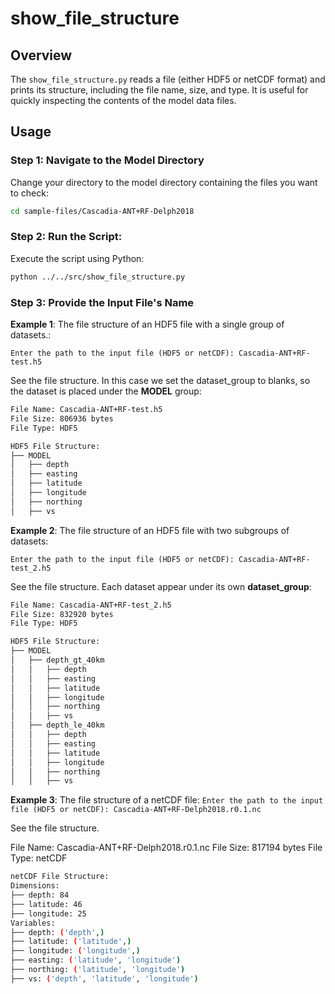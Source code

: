 # show_file_structure

## Overview

The `show_file_structure.py` reads a file (either HDF5 or netCDF format) and prints its structure, including the file name, size, and type. It is useful for quickly inspecting the contents of the model data files.

## Usage

### Step 1: Navigate to the Model Directory

Change your directory to the model directory containing the files you want to check:

```sh
cd sample-files/Cascadia-ANT+RF-Delph2018
```

### Step 2: Run the Script:

Execute the script using Python:

```bash
python ../../src/show_file_structure.py
```

### Step 3: Provide the Input File's Name

**Example 1**: The file structure of an HDF5 file with a single group of datasets.:

`Enter the path to the input file (HDF5 or netCDF): Cascadia-ANT+RF-test.h5`

See the file structure. In this case we set the dataset_group to blanks, so the dataset is placed under the **MODEL** group:

```bash
File Name: Cascadia-ANT+RF-test.h5
File Size: 806936 bytes
File Type: HDF5

HDF5 File Structure:
├── MODEL
│   ├── depth
│   ├── easting
│   ├── latitude
│   ├── longitude
│   ├── northing
│   ├── vs
```

**Example 2**: The file structure of an HDF5 file with two subgroups of datasets:

`Enter the path to the input file (HDF5 or netCDF): Cascadia-ANT+RF-test_2.h5`

See the file structure. Each dataset appear under its own **dataset_group**:

```bash
File Name: Cascadia-ANT+RF-test_2.h5
File Size: 832920 bytes
File Type: HDF5

HDF5 File Structure:
├── MODEL
│   ├── depth_gt_40km
│   │   ├── depth
│   │   ├── easting
│   │   ├── latitude
│   │   ├── longitude
│   │   ├── northing
│   │   ├── vs
│   ├── depth_le_40km
│   │   ├── depth
│   │   ├── easting
│   │   ├── latitude
│   │   ├── longitude
│   │   ├── northing
│   │   ├── vs
```

**Example 3**: The file structure of a netCDF file:
`Enter the path to the input file (HDF5 or netCDF): Cascadia-ANT+RF-Delph2018.r0.1.nc`

See the file structure.

File Name: Cascadia-ANT+RF-Delph2018.r0.1.nc
File Size: 817194 bytes
File Type: netCDF

```bash
netCDF File Structure:
Dimensions:
├── depth: 84
├── latitude: 46
├── longitude: 25
Variables:
├── depth: ('depth',)
├── latitude: ('latitude',)
├── longitude: ('longitude',)
├── easting: ('latitude', 'longitude')
├── northing: ('latitude', 'longitude')
├── vs: ('depth', 'latitude', 'longitude')
```
